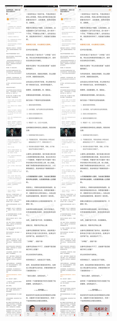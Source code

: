 ![](../../images/2017年04月/GX0411徒弟啊徒弟，你的小命仍在为师手中！.jpg)
![](../../images/2017年04月/GX0411徒弟啊徒弟，你的小命仍在为师手中！2.jpg)
![](../../images/2017年04月/GX0411徒弟啊徒弟，你的小命仍在为师手中！.jpg)
![](../../images/2017年04月/GX0411徒弟啊徒弟，你的小命仍在为师手中！2.jpg)
